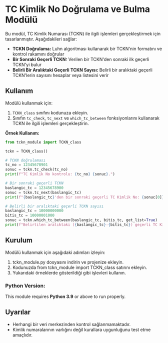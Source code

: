# TC Kimlik No Doğrulama ve Bulma Modülü

Bu modül, TC Kimlik Numarası (TCKN) ile ilgili işlemleri gerçekleştirmek için tasarlanmıştır. Aşağıdakileri sağlar:

* **TCKN Doğrulama:** Luhn algoritması kullanarak bir TCKN'nin formatını ve kontrol rakamını doğrular
* **Bir Sonraki Geçerli TCKN:** Verilen bir TCKN'den sonraki ilk geçerli TCKN'yi bulur
* **Belirli Bir Aralıktaki Geçerli TCKN Sayısı:** Belirli bir aralıktaki geçerli TCKN'lerin sayısını hesaplar veya listesini verir

## Kullanım

Modülü kullanmak için:

1. `TCKN_class` sınıfını kodunuza ekleyin.
2. Sınıfın `tc_check`, `tc_next` ve `which_tc_between` fonksiyonlarını kullanarak TCKN ile ilgili işlemleri gerçekleştirin.

**Örnek Kullanım:**

```python
from tckn_module import TCKN_class

tckn = TCKN_class()

# TCKN doğrulaması
tc_no = 12345678901
sonuc = tckn.tc_check(tc_no)
print(f"TC Kimlik No kontrolu: {tc_no} {sonuc}.")

# Bir sonraki geçerli TCKN
baslangic_tc = 12345678900
sonuc = tckn.tc_next(baslangic_tc)
print(f"{baslangic_tc}'den bir sonraki geçerli TC Kimlik No: {sonuc[0]}")

# Belirli bir aralıktaki geçerli TCKN sayısı
baslangic_tc = 10000000000
bitis_tc = 10000001000
sonuc = tckn.which_tc_between(baslangic_tc, bitis_tc, get_list=True)
print(f"Belirtilen aralıktaki ({baslangic_tc}-{bitis_tc}) geçerli TC Kimlik Numarası sayısı: {sonuc[0]}\nNumaralar: {sonuc[1]}")
```

## Kurulum
Modülü kullanmak için aşağıdaki adımları izleyin:

1. tckn_module.py dosyasını indirin ve projenize ekleyin.
2. Kodunuzda from tckn_module import TCKN_class satırını ekleyin.
3. Yukarıdaki örneklerde gösterildiği gibi işlevleri kullanın.
### Python Version:

This module requires **Python 3.9** or above to run properly.

## Uyarılar

* Herhangi bir veri merkezinden kontrol sağlanmamaktadır.
* Kimlik numaralarının varlığını değil kurallara uygunluğunu test etme amaçlıdır.
